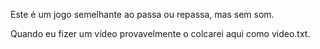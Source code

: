 Este é um jogo semelhante ao passa ou repassa, mas sem som.

Quando eu fizer um vídeo provavelmente o colcarei aqui como video.txt.